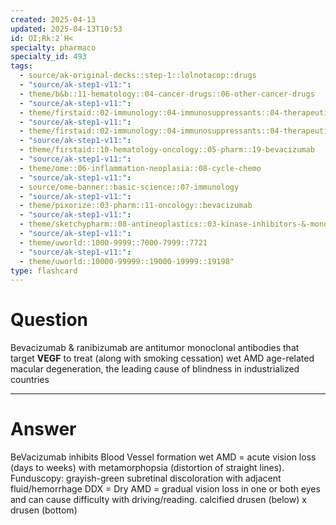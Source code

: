 ```yaml
---
created: 2025-04-13
updated: 2025-04-13T10:53
id: OI;Rk:2`H<
specialty: pharmaco
specialty_id: 493
tags:
  - source/ak-original-decks::step-1::lolnotacop::drugs
  - "source/ak-step1-v11:": 
  - theme/b&b::11-hematology::04-cancer-drugs::06-other-cancer-drugs
  - "source/ak-step1-v11:": 
  - theme/firstaid::02-immunology::04-immunosuppressants::04-therapeutic-antibodies
  - "source/ak-step1-v11:": 
  - theme/firstaid::02-immunology::04-immunosuppressants::04-therapeutic-antibodies::bevacizumab
  - "source/ak-step1-v11:": 
  - theme/firstaid::10-hematology-oncology::05-pharm::19-bevacizumab
  - "source/ak-step1-v11:": 
  - theme/ome::06-inflammation-neoplasia::08-cycle-chemo
  - "source/ak-step1-v11:": 
  - source/ome-banner::basic-science::07-immunology
  - "source/ak-step1-v11:": 
  - theme/pixorize::03-pharm::11-oncology::bevacizumab
  - "source/ak-step1-v11:": 
  - theme/sketchypharm::08-antineoplastics::03-kinase-inhibitors-&-monoclonal-antibodies::02-rituximab,-cetuximab,-bevacizumab,-alemtuzumab,-trastuzumab
  - "source/ak-step1-v11:": 
  - theme/uworld::1000-9999::7000-7999::7721
  - "source/ak-step1-v11:": 
  - theme/uworld::10000-99999::19000-19999::19198"
type: flashcard
---
```


# Question
Bevacizumab & ranibizumab are antitumor monoclonal antibodies that target **VEGF** to treat (along with smoking cessation) wet AMD age-related macular degeneration, the leading cause of blindness in industrialized countries

---

# Answer
BeVacizumab inhibits Blood Vessel formation   wet AMD = acute vision loss (days to weeks) with metamorphopsia (distortion of straight lines).  Funduscopy: grayish-green subretinal discoloration with adjacent fluid/hemorrhage     DDX = Dry AMD = gradual vision loss in one or both eyes and can cause difficulty with driving/reading.  calcified drusen (below) x drusen (bottom)